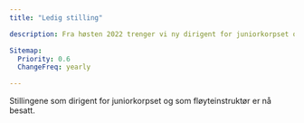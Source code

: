 ```yaml
---
title: "Ledig stilling"

description: Fra høsten 2022 trenger vi ny dirigent for juniorkorpset og ny instruktør på fløyte.

Sitemap:
  Priority: 0.6
  ChangeFreq: yearly

---
```


Stillingene som dirigent for juniorkorpset og som fløyteinstruktør er nå besatt.
